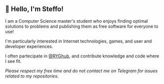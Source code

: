 ## 👋 Hello, I'm Steffo!

I am a Computer Science master's student who enjoys finding optimal solutions to problems and publishing them as free software for everyone to use!

I'm particularly interested in Internet technologies, games, and user and developer experiences.

I often partecipate in [@RYGhub](https://github.com/RYGhub), and contribute knowledge and code where I see fit.

_Please respect my free time and do not contact me on Telegram for issues related to my repositories._
